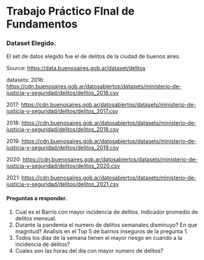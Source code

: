 # Trabajo Práctico FInal de Fundamentos

### Dataset Elegido. 
El set de datos elegido fue el de delitos de la ciudad de buenos aires. 

Source: https://data.buenosaires.gob.ar/dataset/delitos

datasets:
2016: https://cdn.buenosaires.gob.ar/datosabiertos/datasets/ministerio-de-justicia-y-seguridad/delitos/delitos_2016.csv

2017: https://cdn.buenosaires.gob.ar/datosabiertos/datasets/ministerio-de-justicia-y-seguridad/delitos/delitos_2017.csv

2018: https://cdn.buenosaires.gob.ar/datosabiertos/datasets/ministerio-de-justicia-y-seguridad/delitos/delitos_2018.csv

2019: https://cdn.buenosaires.gob.ar/datosabiertos/datasets/ministerio-de-justicia-y-seguridad/delitos/delitos_2019.csv

2020: https://cdn.buenosaires.gob.ar/datosabiertos/datasets/ministerio-de-justicia-y-seguridad/delitos/delitos_2020.csv

2021: https://cdn.buenosaires.gob.ar/datosabiertos/datasets/ministerio-de-justicia-y-seguridad/delitos/delitos_2021.csv

#### Preguntas a responder.
1. Cual es el Barrio con mayor incidencia de delitos. Indicador promedio de delitos mensual. 
2. Durante la pandemia el numero de delitos semanales disminuyo? En que magnitud? Analisis en el Top 5 de barrios inseguros de la pregunta 1.
3. Todos los dias de la semana tienen el mayor riesgo en cuando a la incidencia de delitos?
4. Cuales son las horas del dia con mayor numero de delitos?




